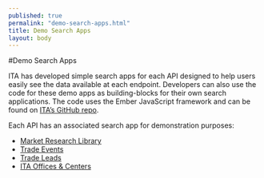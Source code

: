 ```yaml
---
published: true
permalink: "demo-search-apps.html"
title: Demo Search Apps
layout: body
---
```


#Demo Search Apps

ITA has developed simple search apps for each API designed to help users easily see the data available at each endpoint. Developers can also use the code for these demo apps as building-blocks for their own search applications.  The code uses the Ember JavaScript framework and can be found on [ITA’s GitHub repo](https://github.com/InternationalTradeAdministration/explorer).

Each API has an associated search app for demonstration purposes:

* [Market Research Library](http://internationaltradeadministration.github.io/explorer/#/market-research-library)
* [Trade Events](http://internationaltradeadministration.github.io/explorer/#/trade-events)
* [Trade Leads](http://internationaltradeadministration.github.io/explorer/#/trade-leads)
* [ITA Offices & Centers](http://internationaltradeadministration.github.io/explorer/#/ita-office-locations)